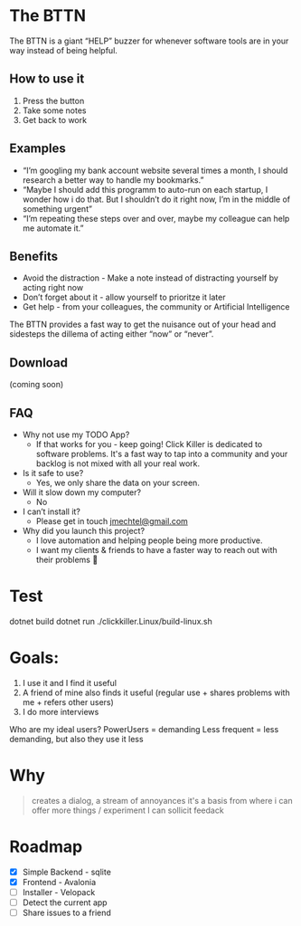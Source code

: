 # The BTTN

The BTTN is a giant “HELP” buzzer for whenever software tools are in your way instead of being helpful. 

## How to use it

1. Press the button
2. Take some notes 
3. Get back to work 

## Examples

- “I’m googling my bank account website several times a month, I should research a better way to handle my bookmarks.”
- “Maybe I should add this programm to auto-run on each startup, I wonder how i do that. But I shouldn’t do it right now, I’m in the middle of something urgent”
- “I’m repeating these steps over and over, maybe my colleague can help me automate it.”

## Benefits

- Avoid the distraction - Make a note instead of distracting yourself by acting right now
- Don’t forget about it - allow yourself to prioritze it later
- Get help - from your colleagues, the community or Artificial Intelligence

The BTTN provides a fast way to get the nuisance out of your head and sidesteps the dillema of acting either “now” or “never”.

## Download

(coming soon)
   
## FAQ
- Why not use my TODO App? 
    - If that works for you - keep going! Click Killer is dedicated to software problems. It's a fast way to tap into a community and your backlog is not mixed with all your real work.
- Is it safe to use? 
    - Yes, we only share the data on your screen.
- Will it slow down my computer? 
    - No
- I can’t install it?
    - Please get in touch [jmechtel@gmail.com](mailto:jmechtel@gmail.com)
- Why did you launch this project?
    - I love automation and helping people being more productive. 
    - I want my clients & friends to have a faster way to reach out with their problems 💚

# Test

dotnet build
dotnet run
./clickkiller.Linux/build-linux.sh

# Goals:

1. I use it and I find it useful
2. A friend of mine also finds it useful (regular use + shares problems with me + refers other users)
3. I do more interviews

Who are my ideal users? PowerUsers = demanding
Less frequent = less demanding, but also they use it less

# Why
> creates a dialog, a stream of annoyances
> it's a basis from where i can offer more things / experiment
> I can sollicit feedack

# Roadmap

- [X] Simple Backend - sqlite
- [X] Frontend - Avalonia
- [ ] Installer - Velopack
- [ ] Detect the current app
- [ ] Share issues to a friend